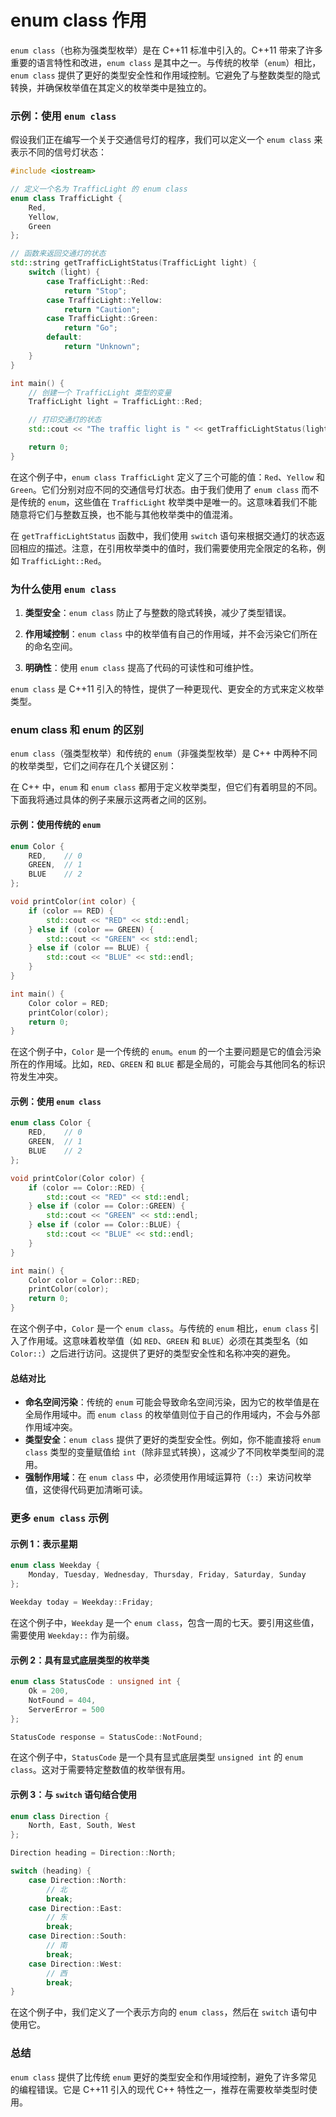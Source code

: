 # enum class 作用

`enum class`（也称为强类型枚举）是在 C++11 标准中引入的。C++11 带来了许多重要的语言特性和改进，`enum class` 是其中之一。与传统的枚举（`enum`）相比，`enum class` 提供了更好的类型安全性和作用域控制。它避免了与整数类型的隐式转换，并确保枚举值在其定义的枚举类中是独立的。

### 示例：使用 `enum class`

假设我们正在编写一个关于交通信号灯的程序，我们可以定义一个 `enum class` 来表示不同的信号灯状态：

```cpp
#include <iostream>

// 定义一个名为 TrafficLight 的 enum class
enum class TrafficLight {
    Red,
    Yellow,
    Green
};

// 函数来返回交通灯的状态
std::string getTrafficLightStatus(TrafficLight light) {
    switch (light) {
        case TrafficLight::Red:
            return "Stop";
        case TrafficLight::Yellow:
            return "Caution";
        case TrafficLight::Green:
            return "Go";
        default:
            return "Unknown";
    }
}

int main() {
    // 创建一个 TrafficLight 类型的变量
    TrafficLight light = TrafficLight::Red;

    // 打印交通灯的状态
    std::cout << "The traffic light is " << getTrafficLightStatus(light) << std::endl;

    return 0;
}
```

在这个例子中，`enum class TrafficLight` 定义了三个可能的值：`Red`、`Yellow` 和 `Green`。它们分别对应不同的交通信号灯状态。由于我们使用了 `enum class` 而不是传统的 `enum`，这些值在 `TrafficLight` 枚举类中是唯一的。这意味着我们不能随意将它们与整数互换，也不能与其他枚举类中的值混淆。

在 `getTrafficLightStatus` 函数中，我们使用 `switch` 语句来根据交通灯的状态返回相应的描述。注意，在引用枚举类中的值时，我们需要使用完全限定的名称，例如 `TrafficLight::Red`。

### 为什么使用 `enum class`

1. **类型安全**：`enum class` 防止了与整数的隐式转换，减少了类型错误。

2. **作用域控制**：`enum class` 中的枚举值有自己的作用域，并不会污染它们所在的命名空间。

3. **明确性**：使用 `enum class` 提高了代码的可读性和可维护性。

`enum class` 是 C++11 引入的特性，提供了一种更现代、更安全的方式来定义枚举类型。


### enum class 和 enum 的区别

`enum class`（强类型枚举）和传统的 `enum`（非强类型枚举）是 C++ 中两种不同的枚举类型，它们之间存在几个关键区别：

在 C++ 中，`enum` 和 `enum class` 都用于定义枚举类型，但它们有着明显的不同。下面我将通过具体的例子来展示这两者之间的区别。

#### 示例：使用传统的 `enum`

```cpp
enum Color {
    RED,    // 0
    GREEN,  // 1
    BLUE    // 2
};

void printColor(int color) {
    if (color == RED) {
        std::cout << "RED" << std::endl;
    } else if (color == GREEN) {
        std::cout << "GREEN" << std::endl;
    } else if (color == BLUE) {
        std::cout << "BLUE" << std::endl;
    }
}

int main() {
    Color color = RED;
    printColor(color);
    return 0;
}
```

在这个例子中，`Color` 是一个传统的 `enum`。`enum` 的一个主要问题是它的值会污染所在的作用域。比如，`RED`、`GREEN` 和 `BLUE` 都是全局的，可能会与其他同名的标识符发生冲突。

#### 示例：使用 `enum class`

```cpp
enum class Color {
    RED,    // 0
    GREEN,  // 1
    BLUE    // 2
};

void printColor(Color color) {
    if (color == Color::RED) {
        std::cout << "RED" << std::endl;
    } else if (color == Color::GREEN) {
        std::cout << "GREEN" << std::endl;
    } else if (color == Color::BLUE) {
        std::cout << "BLUE" << std::endl;
    }
}

int main() {
    Color color = Color::RED;
    printColor(color);
    return 0;
}
```

在这个例子中，`Color` 是一个 `enum class`。与传统的 `enum` 相比，`enum class` 引入了作用域。这意味着枚举值（如 `RED`、`GREEN` 和 `BLUE`）必须在其类型名（如 `Color::`）之后进行访问。这提供了更好的类型安全性和名称冲突的避免。

#### 总结对比

- **命名空间污染**：传统的 `enum` 可能会导致命名空间污染，因为它的枚举值是在全局作用域中。而 `enum class` 的枚举值则位于自己的作用域内，不会与外部作用域冲突。
- **类型安全**：`enum class` 提供了更好的类型安全性。例如，你不能直接将 `enum class` 类型的变量赋值给 `int`（除非显式转换），这减少了不同枚举类型间的混用。
- **强制作用域**：在 `enum class` 中，必须使用作用域运算符（`::`）来访问枚举值，这使得代码更加清晰可读。

### 更多 `enum class` 示例

#### 示例 1：表示星期

```cpp
enum class Weekday {
    Monday, Tuesday, Wednesday, Thursday, Friday, Saturday, Sunday
};

Weekday today = Weekday::Friday;
```

在这个例子中，`Weekday` 是一个 `enum class`，包含一周的七天。要引用这些值，需要使用 `Weekday::` 作为前缀。

#### 示例 2：具有显式底层类型的枚举类

```cpp
enum class StatusCode : unsigned int {
    Ok = 200,
    NotFound = 404,
    ServerError = 500
};

StatusCode response = StatusCode::NotFound;
```

在这个例子中，`StatusCode` 是一个具有显式底层类型 `unsigned int` 的 `enum class`。这对于需要特定整数值的枚举很有用。

#### 示例 3：与 `switch` 语句结合使用

```cpp
enum class Direction {
    North, East, South, West
};

Direction heading = Direction::North;

switch (heading) {
    case Direction::North:
        // 北
        break;
    case Direction::East:
        // 东
        break;
    case Direction::South:
        // 南
        break;
    case Direction::West:
        // 西
        break;
}
```

在这个例子中，我们定义了一个表示方向的 `enum class`，然后在 `switch` 语句中使用它。

### 总结

`enum class` 提供了比传统 `enum` 更好的类型安全和作用域控制，避免了许多常见的编程错误。它是 C++11 引入的现代 C++ 特性之一，推荐在需要枚举类型时使用。